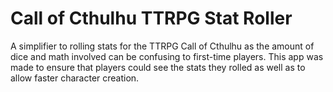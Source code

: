 # Call of Cthulhu TTRPG Stat Roller
A simplifier to rolling stats for the TTRPG Call of Cthulhu as the amount of dice and math involved can be confusing to first-time players. This app was made to ensure that players could see the stats they rolled as well as to allow faster character creation.
